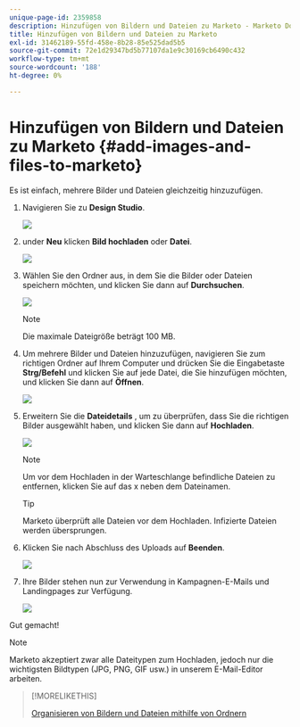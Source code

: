 ```yaml
---
unique-page-id: 2359858
description: Hinzufügen von Bildern und Dateien zu Marketo - Marketo Docs - Produktdokumentation
title: Hinzufügen von Bildern und Dateien zu Marketo
exl-id: 31462189-55fd-458e-8b28-85e525dad5b5
source-git-commit: 72e1d29347bd5b77107da1e9c30169cb6490c432
workflow-type: tm+mt
source-wordcount: '188'
ht-degree: 0%

---
```


# Hinzufügen von Bildern und Dateien zu Marketo {#add-images-and-files-to-marketo}

Es ist einfach, mehrere Bilder und Dateien gleichzeitig hinzuzufügen.

1. Navigieren Sie zu **Design Studio**.

   ![](assets/designstudio.png)

1. under **Neu** klicken **Bild hochladen** oder **Datei**.

   ![](assets/image2014-9-15-18-3a5-3a33.png)

1. Wählen Sie den Ordner aus, in dem Sie die Bilder oder Dateien speichern möchten, und klicken Sie dann auf **Durchsuchen**.

   ![](assets/image2014-9-15-18-3a6-3a21.png)

   >[!NOTE]
   >
   >Die maximale Dateigröße beträgt 100 MB.

1. Um mehrere Bilder und Dateien hinzuzufügen, navigieren Sie zum richtigen Ordner auf Ihrem Computer und drücken Sie die Eingabetaste **Strg/Befehl** und klicken Sie auf jede Datei, die Sie hinzufügen möchten, und klicken Sie dann auf **Öffnen**.

   ![](assets/image2014-9-15-18-3a6-3a58.png)

1. Erweitern Sie die **Dateidetails** , um zu überprüfen, dass Sie die richtigen Bilder ausgewählt haben, und klicken Sie dann auf **Hochladen**.

   ![](assets/image2014-9-15-18-3a7-3a22.png)

   >[!NOTE]
   >
   >Um vor dem Hochladen in der Warteschlange befindliche Dateien zu entfernen, klicken Sie auf das x neben dem Dateinamen.

   >[!TIP]
   >
   >Marketo überprüft alle Dateien vor dem Hochladen. Infizierte Dateien werden übersprungen.

1. Klicken Sie nach Abschluss des Uploads auf **Beenden**.

   ![](assets/image2014-9-15-18-3a8-3a34.png)

1. Ihre Bilder stehen nun zur Verwendung in Kampagnen-E-Mails und Landingpages zur Verfügung.

   ![](assets/image2014-9-15-18-3a8-3a45.png)

Gut gemacht!

>[!NOTE]
>
>Marketo akzeptiert zwar alle Dateitypen zum Hochladen, jedoch nur die wichtigsten Bildtypen (JPG, PNG, GIF usw.) in unserem E-Mail-Editor arbeiten.

>[!MORELIKETHIS]
>
>[Organisieren von Bildern und Dateien mithilfe von Ordnern](/help/marketo/product-docs/demand-generation/images-and-files/organize-your-images-and-files-using-folders.md)
